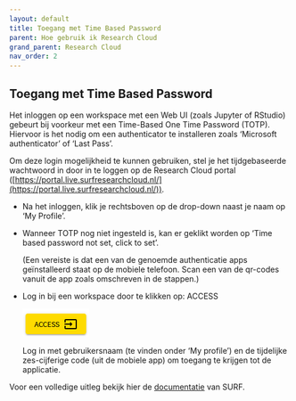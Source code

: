 ```yaml
---
layout: default
title: Toegang met Time Based Password
parent: Hoe gebruik ik Research Cloud
grand_parent: Research Cloud
nav_order: 2
---
```


## Toegang met Time Based Password

Het inloggen op een workspace met een Web UI (zoals Jupyter of RStudio) gebeurt bij voorkeur met een Time-Based One Time Password (TOTP). Hiervoor is het nodig om een authenticator te installeren zoals ‘Microsoft authenticator’ of ‘Last Pass’.


Om deze login mogelijkheid te kunnen gebruiken, stel je het tijdgebaseerde wachtwoord in door in te loggen op de Research Cloud portal ([https://portal.live.surfresearchcloud.nl/](https://portal.live.surfresearchcloud.nl/)).

-   Na het inloggen, klik je rechtsboven op de drop-down naast je naam op ‘My Profile’.

-   Wanneer TOTP nog niet ingesteld is, kan er geklikt worden op ‘Time based password not set, click to set’.

    (Een vereiste is dat een van de genoemde authenticatie apps geïnstalleerd staat op de mobiele telefoon. Scan een van de qr-codes vanuit de app zoals omschreven in de stappen.)

-   Log in bij een workspace door te klikken op: ACCESS

    ![](/assets/how-workspace-6.png)
    
    Log in met gebruikersnaam (te vinden onder ‘My profile’) en de tijdelijke zes-cijferige code (uit de mobiele app) om toegang te krijgen tot de applicatie.

Voor een volledige uitleg bekijk hier de [documentatie](https://servicedesk.surfsara.nl/wiki/display/WIKI/Log+in+to+your+workspace) van SURF.

